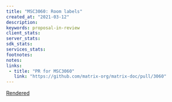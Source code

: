 ```yaml
---
title: "MSC3060: Room labels"
created_at: "2021-03-12"
description:
keywords: proposal-in-review
client_stats:
server_stats:
sdk_stats:
services_stats:
footnotes:
notes:
links:
 - title: "PR for MSC3060"
   link: "https://github.com/matrix-org/matrix-doc/pull/3060"
---
```

[Rendered](https://github.com/matrix-org/matrix-doc/blob/babolivier/msc-room-label/proposals/3060-room-labels.md)
